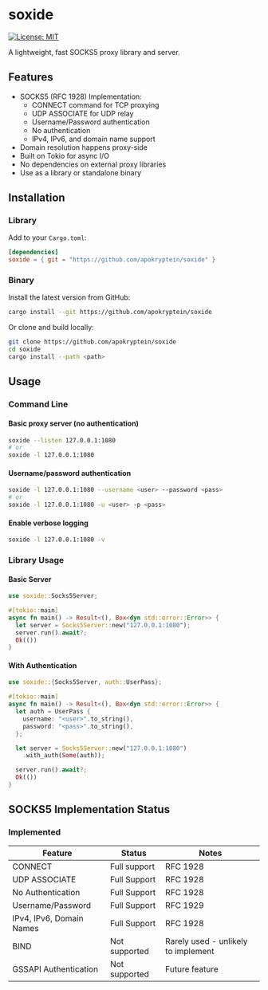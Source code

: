 # soxide

[![License: MIT](https://img.shields.io/badge/License-MIT-yellow.svg)](https://opensource.org/licenses/MIT)

A lightweight, fast SOCKS5 proxy library and server.

## Features

- SOCKS5 (RFC 1928) Implementation:
  - CONNECT command for TCP proxying
  - UDP ASSOCIATE for UDP relay
  - Username/Password authentication
  - No authentication
  - IPv4, IPv6, and domain name support
- Domain resolution happens proxy-side
- Built on Tokio for async I/O
- No dependencies on external proxy libraries
- Use as a library or standalone binary

## Installation

### Library

Add to your `Cargo.toml`:

```toml
[dependencies]
soxide = { git = "https://github.com/apokryptein/soxide" }
```

### Binary

Install the latest version from GitHub:

```sh
cargo install --git https://github.com/apokryptein/soxide
```

Or clone and build locally:

```sh
git clone https://github.com/apokryptein/soxide
cd soxide
cargo install --path <path>
```

## Usage

### Command Line

#### Basic proxy server (no authentication)

```sh
soxide --listen 127.0.0.1:1080
# or
soxide -l 127.0.0.1:1080
```

#### Username/password authentication

```sh
soxide -l 127.0.0.1:1080 --username <user> --password <pass>
# or
soxide -l 127.0.0.1:1080 -u <user> -p <pass>
```

#### Enable verbose logging

```sh
soxide -l 127.0.0.1:1080 -v
```

### Library Usage

#### Basic Server

```rust
use soxide::Socks5Server;

#[tokio::main]
async fn main() -> Result<(), Box<dyn std::error::Error>> {
  let server = Socks5Server::new("127.0.0.1:1080");
  server.run().await?;
  Ok(())
}
```

#### With Authentication

```rust
use soxide::{Socks5Server, auth::UserPass};

#[tokio::main]
async fn main() -> Result<(), Box<dyn std::error::Error>> {
  let auth = UserPass {
    username: "<user>".to_string(),
    password: "<pass>".to_string(),
  };

  let server = Socks5Server::new("127.0.0.1:1080")
    .with_auth(Some(auth));

  server.run().await?;
  Ok(())
}
```

## SOCKS5 Implementation Status

### Implemented

| Feature                  | Status        | Notes                               |
| ------------------------ | ------------- | ----------------------------------- |
| CONNECT                  | Full support  | RFC 1928                            |
| UDP ASSOCIATE            | Full Support  | RFC 1928                            |
| No Authentication        | Full Support  | RFC 1928                            |
| Username/Password        | Full Support  | RFC 1929                            |
| IPv4, IPv6, Domain Names | Full Support  | RFC 1928                            |
| BIND                     | Not supported | Rarely used - unlikely to implement |
| GSSAPI Authentication    | Not supported | Future feature                      |
